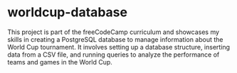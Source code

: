# worldcup-database

This project is part of the freeCodeCamp curriculum and showcases my skills in creating a PostgreSQL database to manage information about the World Cup tournament. It involves setting up a database structure, inserting data from a CSV file, and running queries to analyze the performance of teams and games in the World Cup.
